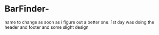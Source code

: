 # BarFinder-
name to change as soon as i figure out a better one.
1st day was doing the header and footer and some slight design 
